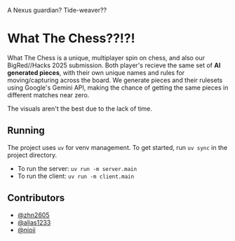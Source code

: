 A Nexus guardian? Tide-weaver??

# What The Chess??!?!

What The Chess is a unique, multiplayer spin on chess, and also our BigRed//Hacks 2025 submission. Both player's recieve the same set of **AI generated pieces**, with their own unique names and rules for moving/capturing across the board. We generate pieces and their rulesets using Google's Gemini API, making the chance of getting the same pieces in different matches near zero.

The visuals aren't the best due to the lack of time. 

## Running

The project uses `uv` for venv management. To get started, run `uv sync` in the project directory.

- To run the server: `uv run -m server.main`
- To run the client: `uv run -m client.main`

## Contributors

- [@zhn2605](https://github.com/zhn2605)
- [@alias1233](https://github.com/alias1233)
- [@nioii](https://github.com/nioii)

